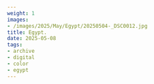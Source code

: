```yaml
---
weight: 1
images:
- /images/2025/May/Egypt/20250504-_DSC0012.jpg
title: Egypt.
date: 2025-05-08
tags:
- archive
- digital
- color
- egypt
---
```


